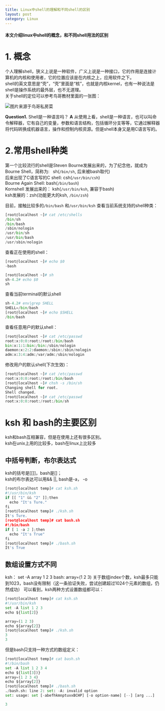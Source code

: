 ```yaml
---
title: Linux中shell的理解和不同shell的区别
layout: post
category: Linux
---
```


#### 本文介绍linux中shell的概念，和不同shell用法的区别
# 1. 概念
个人理解shell，狭义上说是一种软件，广义上说是一种接口，它的作用是连接计算机的内核和使用者，它的位置应该是在内核之上，应用软件之下。  
shell的英文意思是“壳”，“壳”里面是“核”，也就是内核kernel，也有一种说法是shell是操作系统的最外层，也不无道理。  
关于shell的定位可以参考鸟哥教材里面的一张图：

![图片来源于鸟哥私房菜](http://oon3ys1qt.bkt.clouddn.com/HW_Kernel_Shell.png-300_px)

**Question1.** Shell是一种语言吗？
**A** 从使用上看，shell是一种语言，也可以叫命令解释器，它有自己的变量，参数和语言结构，包括循环分支等等，它通过解释器将代码转换成机器语言，操作和控制内核资源。但是shell本身又是用C语言写的。

# 2.常用shell种类
第一个比较流行的shell是Steven Bourne发展出来的，为了纪念他，就成为Bourne Shell，简称为:   
sh(`/bin/sh`, 后来被bash取代)  
后来出现了C语言写的C shell: csh(`/usr/bin/csh`)   
Bourne Again Shell:  bash(`/bin/bash`)   
Kornshell 发展出来的： ksh(`/usr/bin/ksh`, 兼容于bash)  
ksh发展的：zsh(功能更大的ksh, `/bin/zsh`)  

目前，接触比较多的`/bin/bash` 和`/usr/bin/ksh`
查看当前系统支持的shell种类：
```python
[root@localhost ~]# cat /etc/shells
/bin/sh
/bin/bash
/sbin/nologin
/usr/bin/sh
/usr/bin/bash
/usr/sbin/nologin
```
查看正在使用的shell：
```python
[root@localhost ~]# echo $0
-bash

[root@localhost ~]# sh
sh-4.2# echo $0
sh
```
查看当前terminal的默认shell
```python
sh-4.2# env|grep SHELL
SHELL=/bin/bash
[root@localhost ~]# echo $SHELL
/bin/bash
```
查看任意用户的默认shell：
```python
[root@localhost ~]# cat /etc/passwd
root:x:0:0:root:/root:/bin/bash
bin:x:1:1:bin:/bin:/sbin/nologin
daemon:x:2:2:daemon:/sbin:/sbin/nologin
adm:x:3:4:adm:/var/adm:/sbin/nologin
```
修改用户的默认shell(下次生效)：
```python
[root@localhost ~]# cat /etc/passwd
root:x:0:0:root:/root:/bin/bash
[root@localhost ~]# chsh -s /bin/sh
Changing shell for root.
Shell changed.
[root@localhost ~]# cat /etc/passwd
root:x:0:0:root:/root:/bin/sh
```
# ksh 和 bash的主要区别
ksh和bash互相兼容，但是在使用上还有很多区别。    
ksh在unix上用的比较多，bash在linux上比较多

## 中括号判断，布尔表达式
ksh的括号是[[]]，bash是[]；  
ksh的布尔表达可以用&& ||, bash是-a， -o
```python
[root@localhost temp]# cat ksh.sh 
#!/usr/bin/ksh
if [[ "1" && "2" ]];then
  echo "It's Ture."
fi
[root@localhost temp]# ./ksh.sh
It's Ture.
[root@localhost temp]# cat bash.sh
#!/bin/bash
if [ 1 -a 2 ];then
  echo "It's True"
fi
[root@localhost temp]# ./bash.sh 
It's True
```

## 数组设置方式不同
ksh： set -A array 1 2 3
bash: array=(1 2 3)
关于数组index个数，ksh最多只能到1023，bash没有限制（这一条验证失败，尝试创建超过1024个元素的数组，仍然成功）
可以看到，ksh两种方式设置数组都可以：
```python
[root@localhost temp]# cat ksh.sh 
#!/usr/bin/ksh
set -A list 1 2 3 
echo ${list[2]}

array=(1 2 3)
echo ${array[2]}
[root@localhost temp]# ./ksh.sh 
3
3
```
但是bash只支持一种方式的数组定义：
```python
[root@localhost temp]# cat bash.sh 
#!/bin/bash
set -A list 1 2 3 4
echo ${list[3])}
array=(1 2 3 4)
echo ${array[2]}
[root@localhost temp]# ./bash.sh 
./bash.sh: line 2: set: -A: invalid option
set: usage: set [-abefhkmnptuvxBCHP] [-o option-name] [--] [arg ...]

3
```
